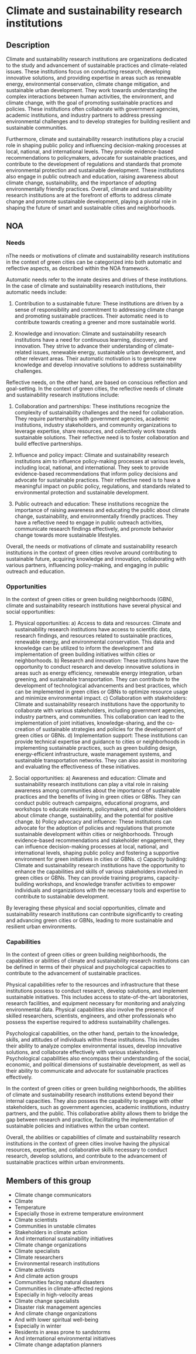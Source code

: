 # Climate and sustainability research institutions

## Description

Climate and sustainability research institutions are organizations dedicated to the study and advancement of sustainable practices and climate-related issues. These institutions focus on conducting research, developing innovative solutions, and providing expertise in areas such as renewable energy, environmental conservation, climate change mitigation, and sustainable urban development. They work towards understanding the complex interactions between human activities, the environment, and climate change, with the goal of promoting sustainable practices and policies. These institutions often collaborate with government agencies, academic institutions, and industry partners to address pressing environmental challenges and to develop strategies for building resilient and sustainable communities.

Furthermore, climate and sustainability research institutions play a crucial role in shaping public policy and influencing decision-making processes at local, national, and international levels. They provide evidence-based recommendations to policymakers, advocate for sustainable practices, and contribute to the development of regulations and standards that promote environmental protection and sustainable development. These institutions also engage in public outreach and education, raising awareness about climate change, sustainability, and the importance of adopting environmentally friendly practices. Overall, climate and sustainability research institutions are at the forefront of efforts to address climate change and promote sustainable development, playing a pivotal role in shaping the future of smart and sustainable cities and neighborhoods.

## NOA

### Needs

nThe needs or motivations of climate and sustainability research institutions in the context of green cities can be categorized into both automatic and reflective aspects, as described within the NOA framework.

Automatic needs refer to the innate desires and drives of these institutions. In the case of climate and sustainability research institutions, their automatic needs include:

1. Contribution to a sustainable future: These institutions are driven by a sense of responsibility and commitment to addressing climate change and promoting sustainable practices. Their automatic need is to contribute towards creating a greener and more sustainable world.

2. Knowledge and innovation: Climate and sustainability research institutions have a need for continuous learning, discovery, and innovation. They strive to advance their understanding of climate-related issues, renewable energy, sustainable urban development, and other relevant areas. Their automatic motivation is to generate new knowledge and develop innovative solutions to address sustainability challenges.

Reflective needs, on the other hand, are based on conscious reflection and goal-setting. In the context of green cities, the reflective needs of climate and sustainability research institutions include:

1. Collaboration and partnerships: These institutions recognize the complexity of sustainability challenges and the need for collaboration. They require partnerships with government agencies, academic institutions, industry stakeholders, and community organizations to leverage expertise, share resources, and collectively work towards sustainable solutions. Their reflective need is to foster collaboration and build effective partnerships.

2. Influence and policy impact: Climate and sustainability research institutions aim to influence policy-making processes at various levels, including local, national, and international. They seek to provide evidence-based recommendations that inform policy decisions and advocate for sustainable practices. Their reflective need is to have a meaningful impact on public policy, regulations, and standards related to environmental protection and sustainable development.

3. Public outreach and education: These institutions recognize the importance of raising awareness and educating the public about climate change, sustainability, and environmentally friendly practices. They have a reflective need to engage in public outreach activities, communicate research findings effectively, and promote behavior change towards more sustainable lifestyles.

Overall, the needs or motivations of climate and sustainability research institutions in the context of green cities revolve around contributing to sustainable future, acquiring knowledge and innovation, collaborating with various partners, influencing policy-making, and engaging in public outreach and education.

### Opportunities

In the context of green cities or green building neighborhoods (GBN), climate and sustainability research institutions have several physical and social opportunities:

1. Physical opportunities:
   a) Access to data and resources: Climate and sustainability research institutions have access to scientific data, research findings, and resources related to sustainable practices, renewable energy, and environmental conservation. This data and knowledge can be utilized to inform the development and implementation of green building initiatives within cities or neighborhoods.
   b) Research and innovation: These institutions have the opportunity to conduct research and develop innovative solutions in areas such as energy efficiency, renewable energy integration, urban greening, and sustainable transportation. They can contribute to the development of technological advancements and best practices, which can be implemented in green cities or GBNs to optimize resource usage and minimize environmental impact.
   c) Collaboration with stakeholders: Climate and sustainability research institutions have the opportunity to collaborate with various stakeholders, including government agencies, industry partners, and communities. This collaboration can lead to the implementation of joint initiatives, knowledge-sharing, and the co-creation of sustainable strategies and policies for the development of green cities or GBNs.
   d) Implementation support: These institutions can provide technical expertise and guidance to cities or neighborhoods in implementing sustainable practices, such as green building design, energy-efficient infrastructure, waste management systems, and sustainable transportation networks. They can also assist in monitoring and evaluating the effectiveness of these initiatives.

2. Social opportunities:
   a) Awareness and education: Climate and sustainability research institutions can play a vital role in raising awareness among communities about the importance of sustainable practices and the benefits of living in green cities or GBNs. They can conduct public outreach campaigns, educational programs, and workshops to educate residents, policymakers, and other stakeholders about climate change, sustainability, and the potential for positive change.
   b) Policy advocacy and influence: These institutions can advocate for the adoption of policies and regulations that promote sustainable development within cities or neighborhoods. Through evidence-based recommendations and stakeholder engagement, they can influence decision-making processes at local, national, and international levels, shaping public policy and fostering a supportive environment for green initiatives in cities or GBNs.
   c) Capacity building: Climate and sustainability research institutions have the opportunity to enhance the capabilities and skills of various stakeholders involved in green cities or GBNs. They can provide training programs, capacity-building workshops, and knowledge transfer activities to empower individuals and organizations with the necessary tools and expertise to contribute to sustainable development.

By leveraging these physical and social opportunities, climate and sustainability research institutions can contribute significantly to creating and advancing green cities or GBNs, leading to more sustainable and resilient urban environments.

### Capabilities

In the context of green cities or green building neighborhoods, the capabilities or abilities of climate and sustainability research institutions can be defined in terms of their physical and psychological capacities to contribute to the advancement of sustainable practices. 

Physical capabilities refer to the resources and infrastructure that these institutions possess to conduct research, develop solutions, and implement sustainable initiatives. This includes access to state-of-the-art laboratories, research facilities, and equipment necessary for monitoring and analyzing environmental data. Physical capabilities also involve the presence of skilled researchers, scientists, engineers, and other professionals who possess the expertise required to address sustainability challenges.

Psychological capabilities, on the other hand, pertain to the knowledge, skills, and attitudes of individuals within these institutions. This includes their ability to analyze complex environmental issues, develop innovative solutions, and collaborate effectively with various stakeholders. Psychological capabilities also encompass their understanding of the social, economic, and political dimensions of sustainable development, as well as their ability to communicate and advocate for sustainable practices effectively.

In the context of green cities or green building neighborhoods, the abilities of climate and sustainability research institutions extend beyond their internal capacities. They also possess the capability to engage with other stakeholders, such as government agencies, academic institutions, industry partners, and the public. This collaborative ability allows them to bridge the gap between research and practice, facilitating the implementation of sustainable policies and initiatives within the urban context.

Overall, the abilities or capabilities of climate and sustainability research institutions in the context of green cities involve having the physical resources, expertise, and collaborative skills necessary to conduct research, develop solutions, and contribute to the advancement of sustainable practices within urban environments.

## Members of this group

* Climate change communicators
* Climate
* Temperature
* Especially those in extreme temperature environment
* Climate scientists
* Communities in unstable climates
* Stakeholders in climate action
* And international sustainability initiatives
* Climate change organizations
* Climate specialists
* Climate researchers
* Environmental research institutions
* Climate activists
* And climate action groups
* Communities facing natural disasters
* Communities in climate-affected regions
* Especially in high-velocity areas
* Climate change specialists
* Disaster risk management agencies
* And climate change organizations
* And with lower spiritual well-being
* Especially in winter
* Residents in areas prone to sandstorms
* And international environmental initiatives
* Climate change adaptation planners